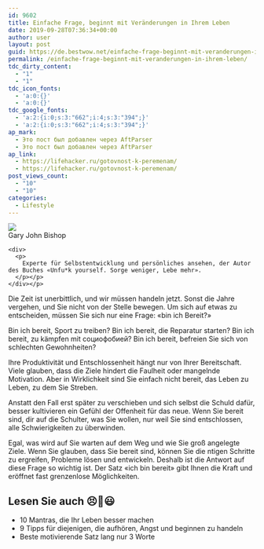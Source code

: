 ```yaml
---
id: 9602
title: Einfache Frage, beginnt mit Veränderungen in Ihrem Leben
date: 2019-09-28T07:36:34+00:00
author: user
layout: post
guid: https://de.bestwow.net/einfache-frage-beginnt-mit-veranderungen-in-ihrem-leben/
permalink: /einfache-frage-beginnt-mit-veranderungen-in-ihrem-leben/
tdc_dirty_content:
  - "1"
  - "1"
tdc_icon_fonts:
  - 'a:0:{}'
  - 'a:0:{}'
tdc_google_fonts:
  - 'a:2:{i:0;s:3:"662";i:4;s:3:"394";}'
  - 'a:2:{i:0;s:3:"662";i:4;s:3:"394";}'
ap_mark:
  - Это пост был добавлен через AftParser
  - Это пост был добавлен через AftParser
ap_link:
  - https://lifehacker.ru/gotovnost-k-peremenam/
  - https://lifehacker.ru/gotovnost-k-peremenam/
post_views_count:
  - "10"
  - "10"
categories:
  - Lifestyle
---
```

<div>
  <div>
    <img src="https://de.bestwow.net/wp-content/uploads/2019/09/prostoy-vopros-s-kotorogo-nachnutsya-peremeny-v-vashey-zhizni-1.jpg" />
  </div>
  
  <div>
    <div>
      Gary John Bishop
    </div>
    
    <div>
      <p>
        Experte für Selbstentwicklung und persönliches ansehen, der Autor des Buches «Unfu*k yourself. Sorge weniger, Lebe mehr».
      </p></p>
    </div></p>
  </div></p>
</div>

Die Zeit ist unerbittlich, und wir müssen handeln jetzt. Sonst die Jahre vergehen, und Sie nicht von der Stelle bewegen. Um sich auf etwas zu entscheiden, müssen Sie sich nur eine Frage: «bin ich Bereit?»

Bin ich bereit, Sport zu treiben? Bin ich bereit, die Reparatur starten? Bin ich bereit, zu kämpfen mit социофобией? Bin ich bereit, befreien Sie sich von schlechten Gewohnheiten?

Ihre Produktivität und Entschlossenheit hängt nur von Ihrer Bereitschaft. Viele glauben, dass die Ziele hindert die Faulheit oder mangelnde Motivation. Aber in Wirklichkeit sind Sie einfach nicht bereit, das Leben zu Leben, zu dem Sie Streben.

Anstatt den Fall erst später zu verschieben und sich selbst die Schuld dafür, besser kultivieren ein Gefühl der Offenheit für das neue. Wenn Sie bereit sind, dir auf die Schulter, was Sie wollen, nur weil Sie sind entschlossen, alle Schwierigkeiten zu überwinden.

Egal, was wird auf Sie warten auf dem Weg und wie Sie groß angelegte Ziele. Wenn Sie glauben, dass Sie bereit sind, können Sie die ntigen Schritte zu ergreifen, Probleme lösen und entwickeln. Deshalb ist die Antwort auf diese Frage so wichtig ist. Der Satz «ich bin bereit» gibt Ihnen die Kraft und eröffnet fast grenzenlose Möglichkeiten.

<div>
  <h2 class="read-also__title">
    <span>Lesen Sie auch</span> <span>😣🚀😃 </span>
  </h2>
  
  <ul class="read-also__list">
    <li>
      10 Mantras, die Ihr Leben besser machen
    </li>
    <li>
      9 Tipps für diejenigen, die aufhören, Angst und beginnen zu handeln
    </li>
    <li>
      Beste motivierende Satz lang nur 3 Worte
    </li>
  </ul>
</div>